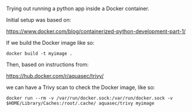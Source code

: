Trying out running a python app inside a Docker container.

Initial setup was based on:

https://www.docker.com/blog/containerized-python-development-part-1/

If we build the Docker image like so:

```docker build -t myimage .```

Then, based on instructions from:

https://hub.docker.com/r/aquasec/trivy/

we can have a Trivy scan to check the Docker image, like so:

```docker run --rm -v /var/run/docker.sock:/var/run/docker.sock -v $HOME/Library/Caches:/root/.cache/ aquasec/trivy myimage```

